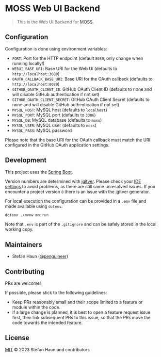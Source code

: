 # MOSS Web UI Backend

> This is the Web UI Backend for [MOSS](https://github.com/penguineer/moss).



## Configuration

Configuration is done using environment variables:

* `PORT`: Port for the HTTP endpoint (default `8080`, only change when running locally!)
* `WEBUI_BASE_URI`: Base URI for the Web UI (defaults to `http://localhost:3000`)
* `OAUTH_CALLBACK_BASE_URI`: Base URI for the OAuth callback (defaults to `http://localhost:8080`)
* `GITHUB_OAUTH_CLIENT_ID`: GitHub OAuth Client ID (defaults to none and will disable GitHub authentication if not set)
* `GITHUB_OAUTH_CLIENT_SECRET`: GitHub OAuth Client Secret (defaults to none and will disable GitHub authentication if not set)
* `MYSQL_HOST`: MySQL host (defaults to `localhost`)
* `MYSQL_PORT`: MySQL port (defaults to `3306`)
* `MYSQL_DB`: MySQL database (defaults to `moss`)
* `MYSQL_USER`: MySQL user (defaults to `moss`)
* `MYSQL_PASS`: MySQL password

Please note that the base URI for the OAuth callback must match the URI configured in the GitHub OAuth application settings. 

## Development

This project uses the [Spring Boot](https://spring.io/projects/spring-boot).

Version numbers are determined with [jgitver](https://jgitver.github.io/).
Please check your [IDE settings](https://jgitver.github.io/#_ides_usage) to avoid problems, as there are still some unresolved issues.
If you encounter a project version `0` there is an issue with the jgitver generator.

For local execution the configuration can be provided in a `.env` file and made available using `dotenv`:
```bash
dotenv ./mvnw mn:run
```

Note that `.env` is part of the `.gitignore` and can be safely stored in the local working copy.


## Maintainers

* Stefan Haun ([@penguineer](https://github.com/penguineer))


## Contributing

PRs are welcome!

If possible, please stick to the following guidelines:

* Keep PRs reasonably small and their scope limited to a feature or module within the code.
* If a large change is planned, it is best to open a feature request issue first, then link subsequent PRs to this issue, so that the PRs move the code towards the intended feature.


## License

[MIT](LICENSE.txt) © 2023 Stefan Haun and contributors
